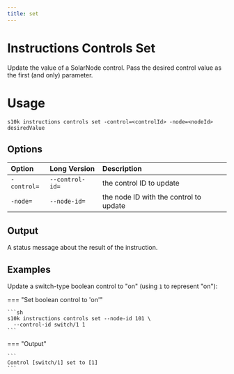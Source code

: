 ```yaml
---
title: set
---
```

# Instructions Controls Set

Update the value of a SolarNode control. Pass the desired control value as the first (and only)
parameter.

# Usage

```
s10k instructions controls set -control=<controlId> -node=<nodeId> desiredValue
```

## Options

<div markdown="1" class="options-explicit-col-widths">

| Option | Long Version | Description |
|:-------|:-------------|:------------|
| `-control=` | `--control-id=` | the control ID to update |
| `-node=` | `--node-id=` | the node ID with the control to update |

</div>

## Output

A status message about the result of the instruction.

## Examples

Update a switch-type boolean control to "on" (using `1` to represent "on"):

=== "Set boolean control to 'on'"

	```sh
	s10k instructions controls set --node-id 101 \
	  --control-id switch/1 1
	```

=== "Output"

	```
	Control [switch/1] set to [1]
	```
